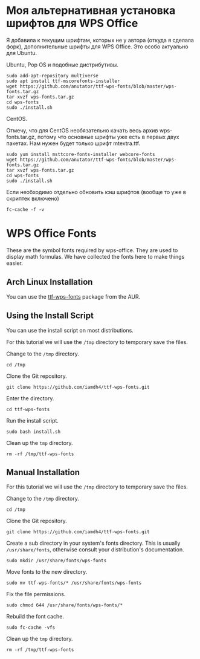 # Моя альтернативная установка шрифтов для WPS Office
Я добавила к текущим шрифтам, которых не у автора (откуда я сделала форк), дополнительные шрифты для WPS Office. Это особо актуально для Ubuntu.

Ubuntu, Pop OS и подобные дистрибутивы.
```
sudo add-apt-repository multiverse
sudo apt install ttf-mscorefonts-installer
wget https://github.com/anutator/ttf-wps-fonts/blob/master/wps-fonts.tar.gz
tar xvzf wps-fonts.tar.gz
cd wps-fonts
sudo ./install.sh
```
CentOS.

Отмечу, что для CentOS необязательно качать весь архив wps-fonts.tar.gz, потому что основные шрифты уже есть в первых двух пакетах. Нам нужен будет только шрифт mtextra.ttf.
```
sudo yum install msttcore-fonts-installer webcore-fonts
wget https://github.com/anutator/ttf-wps-fonts/blob/master/wps-fonts.tar.gz
tar xvzf wps-fonts.tar.gz
cd wps-fonts
sudo ./install.sh
```
Если необходимо отдельно обновить кэш шрифтов (вообще то уже в скриптек включено)
```
fc-cache -f -v
```

# WPS Office Fonts

These are the symbol fonts required by wps-office. They are used to display math formulas. We have collected the fonts here to make things easier.

## Arch Linux Installation

You can use the [ttf-wps-fonts](https://aur.archlinux.org/packages/ttf-wps-fonts/)  package from the AUR.

## Using the Install Script

You can use the install script on most distributions.

For this tutorial we will use the `/tmp` directory to temporary save the files.

Change to the `/tmp` directory.
```
cd /tmp
```

Clone the Git repository.
```
git clone https://github.com/iamdh4/ttf-wps-fonts.git
```

Enter the directory.
```
cd ttf-wps-fonts
```

Run the install script.
```
sudo bash install.sh
```

Clean up the `tmp` directory.
```
rm -rf /tmp/ttf-wps-fonts
```
## Manual Installation

For this tutorial we will use the `/tmp` directory to temporary save the files.

Change to the `/tmp` directory.
```
cd /tmp
```

Clone the Git repository.
```
git clone https://github.com/iamdh4/ttf-wps-fonts.git
```

Create a sub directory in your system's fonts directory. This is usually `/usr/share/fonts`, otherwise consult your distribution's documentation.
```
sudo mkdir /usr/share/fonts/wps-fonts
```

Move fonts to the new directory.
```
sudo mv ttf-wps-fonts/* /usr/share/fonts/wps-fonts
```

Fix the file permissions.
```
sudo chmod 644 /usr/share/fonts/wps-fonts/*
```
Rebuild the font cache.
```
sudo fc-cache -vfs
```

Clean up the `tmp` directory.
```
rm -rf /tmp/ttf-wps-fonts
```





